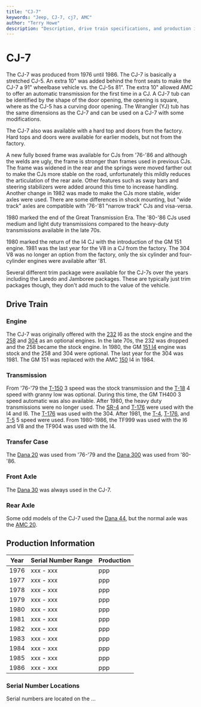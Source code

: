 ```yaml
---
title: "CJ-7"
keywords: "Jeep, CJ-7, cj7, AMC"
author: "Terry Howe"
description: "Description, drive train specifications, and production information for the Jeep CJ-7"
---
```

# CJ-7

The CJ-7 was produced from 1976 until 1986. The CJ-7 is basically a stretched CJ-5. An extra 10" was added behind the front seats to make the CJ-7 a 91" wheelbase vehicle vs. the CJ-5s 81". The extra 10" allowed AMC to offer an automatic transmission for the first time in a CJ. A CJ-7 tub can be identified by the shape of the door opening, the opening is square, where as the CJ-5 has a curving door opening. The Wrangler (YJ) tub has the same dimensions as the CJ-7 and can be used on a CJ-7 with some modifications.

The CJ-7 also was available with a hard top and doors from the factory. Hard tops and doors were available for earlier models, but not from the factory.

A new fully boxed frame was available for CJs from '76-'86 and although the welds are ugly, the frame is stronger than frames used in previous CJs. The frame was widened in the rear and the springs were moved farther out to make the CJs more stable on the road, unfortunately this mildly reduces the articulation of the rear axle. Other features such as sway bars and steering stabilizers were added around this time to increase handling. Another change in 1982 was made to make the CJs more stable, wider axles were used. There are some differences in shock mounting, but "wide track" axles are compatible with '76-'81 "narrow track" CJs and visa-versa.

1980 marked the end of the Great Transmission Era. The '80-'86 CJs used medium and light duty transmissions compared to the heavy-duty transmissions available in the late 70s.

1980 marked the return of the I4 CJ with the introduction of the GM 151 engine. 1981 was the last year for the V8 in a CJ from the factory. The 304 V8 was no longer an option from the factory, only the six cylinder and four-cylinder engines were available after '81.

Several different trim package were available for the CJ-7s over the years including the Laredo and Jamboree packages. These are typically just trim packages though, they don't add much to the value of the vehicle.

## Drive Train

### Engine

The CJ-7 was originally offered with the [232](../engine/factory/amc232.md) I6 as the stock engine and the [258](../engine/factory/amc258.md) and [304](../engine/factory/amc304.md) as an optional engines. In the late 70s, the 232 was dropped and the 258 became the stock engine. In 1980, the GM [151 I4](../engine/factory/gm151.md) engine was stock and the 258 and 304 were optional. The last year for the 304 was 1981. The GM 151 was replaced with the AMC [150](../engine/factory/amc150.md) I4 in 1984.

### Transmission

From '76-'79 the [T-150](../transmission/factory/t150.md) 3 speed was the stock transmission and the [T-18](../transmission/factory/t18.md) 4 speed with granny low was optional. During this time, the GM TH400 3 speed automatic was also available. After 1980, the heavy duty transmissions were no longer used. The [SR-4](../transmission/factory/t4.md) and [T-176](../transmission/factory/t176.md) were used with the I4 and I6. The [T-176](../transmission/factory/t176.md) was used with the 304. After 1981, the [T-4](../transmission/factory/t4.md), [T-176](../transmission/factory/t176.md), and [T-5](../transmission/factory/t5.md) 5 speed were used. From 1980-1986, the TF999 was used with the I6 and V8 and the TF904 was used with the I4.

### Transfer Case

The [Dana 20](../xfer/factory/d20.md) was used from '76-'79 and the [Dana 300](../xfer/factory/d300.md) was used from '80-'86.

### Front Axle

The [Dana 30](../axle/factory/04-d30.md) was always used in the CJ-7.

### Rear Axle

Some odd models of the CJ-7 used the [Dana 44](../axle/factory/02-d44.md), but the normal axle was the [AMC 20](../axle/factory/05-amc20.md).

## Production Information

| Year | Serial Number Range | Production |
|------|---------------------|------------|
| 1976 | xxx - xxx           | ppp        |
| 1977 | xxx - xxx           | ppp        |
| 1978 | xxx - xxx           | ppp        |
| 1979 | xxx - xxx           | ppp        |
| 1980 | xxx - xxx           | ppp        |
| 1981 | xxx - xxx           | ppp        |
| 1982 | xxx - xxx           | ppp        |
| 1983 | xxx - xxx           | ppp        |
| 1984 | xxx - xxx           | ppp        |
| 1985 | xxx - xxx           | ppp        |
| 1986 | xxx - xxx           | ppp        |

### Serial Number Locations

Serial numbers are located on the ...